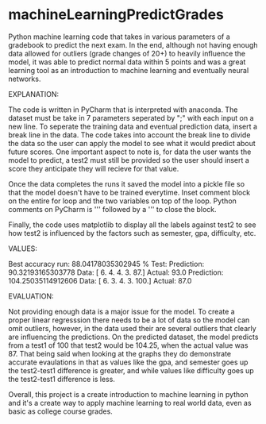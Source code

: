 # machineLearningPredictGrades
Python machine learning code that takes in various parameters of a gradebook to predict the next exam. In the end, although not having enough data allowed for outliers (grade changes of 20+) to heavily influence the model, it was able to predict normal data within 5 points and was a great learning tool as an introduction to machine learning and eventually neural networks.

EXPLANATION:

The code is written in PyCharm that is interpreted with anaconda. The dataset must be take in 7 parameters seperated by ";" with each input on a new line. To seperate the training data and eventual prediction data, insert a break line in the data. The code takes into account the break line to divide the data so the user can apply the model to see what it would predict about future scores. One important aspect to note is, for data the user wants the model to predict, a test2 must still be provided so the user should insert a score they anticipate they will recieve for that value.

Once the data completes the runs it saved the model into a pickle file so that the model doesn't have to be trained everytime. Inset comment block on the entire for loop and the two variables on top of the loop. Python comments on PyCharm is ''' followed by a ''' to close the block.

Finally, the code uses matplotlib to display all the labels against test2 to see how test2 is influenced by the factors such as semester, gpa, difficulty, etc.

VALUES:

Best accuracy run:  88.04178035302945 %
Test: 
Prediction: 90.32193165303778      Data: [ 6.  4.  4.  3. 87.]        Actual: 93.0
Prediction: 104.25035114912606     Data: [  6.   3.   4.   3. 100.]    Actual: 87.0


EVALUATION:

Not providing enough data is a major issue for the model. To create a proper linear regresssion there needs to be a lot of data so the model can omit outliers, however, in the data used their are several outliers that clearly are influencing the predictions. On the predicted dataset, the model predicts from a test1 of 100 that test2 would be 104.25, when the actual value was 87. That being said when looking at the graphs they do demonstrate accurate evaulations in that as values like the gpa, and semester goes up the test2-test1 difference is greater, and while values like difficulty goes up the test2-test1 difference is less.

Overall, this project is a create introduction to machine learning in python and it's a create way to apply machine learning to real world data, even as basic as college course grades.
